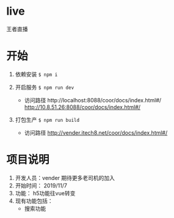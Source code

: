 # live
王者直播 
# 开始
1. 依赖安装
`$ npm i`

2. 开启服务
`$ npm run dev`

    * 访问路径  http://localhost:8088/coor/docs/index.html#/
    http://10.8.51.26:8088/coor/docs/index.html#/

3. 打包生产
`$ npm run build`
    * 访问路径 http://vender.itech8.net/coor/docs/index.html#/

# 项目说明
1. 开发人员：vender 期待更多老司机的加入
2. 开始时间：  2019/11/7
3. 功能： h5功能往vue转变
4. 现有功能包括：
   * 搜索功能



